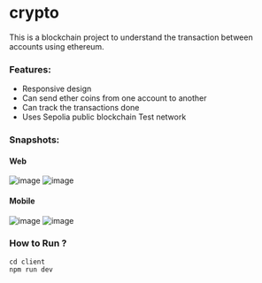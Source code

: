# crypto

This is a blockchain project to understand the transaction between accounts using ethereum.

### Features:

- Responsive design
- Can send ether coins from one account to another
- Can track the transactions done
- Uses Sepolia public blockchain Test network

### Snapshots:

#### Web

![image](https://user-images.githubusercontent.com/116620586/234552186-31766876-8a9f-478f-aba2-dd33e251c760.png)
![image](https://user-images.githubusercontent.com/116620586/234552283-71b5e9b0-83b7-4763-b7e7-b64b5ddba999.png)

#### Mobile

![image](https://user-images.githubusercontent.com/116620586/234553113-fabce9e5-456d-4a61-a9b0-e889201975d8.png)
![image](https://user-images.githubusercontent.com/116620586/234553189-0901bc5b-a05e-4c28-924c-604443fb6e57.png)

### How to Run ?

```
cd client
npm run dev
```
